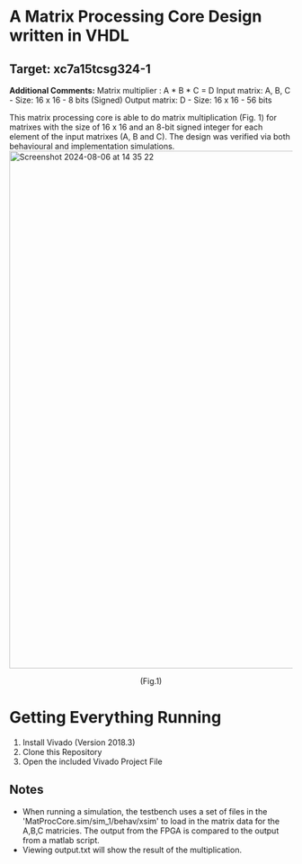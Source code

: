# A Matrix Processing Core Design written in VHDL
## Target: xc7a15tcsg324-1

**Additional Comments:**
Matrix multiplier : A * B * C = D 
Input matrix: A, B, C - Size: 16 x 16 - 8 bits (Signed)
Output matrix: D - Size: 16 x 16 - 56 bits

This matrix processing core is able to do matrix multiplication (Fig. 1) for matrixes with the size of 16 x 16 and an 8-bit signed integer for each element of the input matrixes (A, B and C). The design was verified via both behavioural and implementation simulations.
<img width="920" alt="Screenshot 2024-08-06 at 14 35 22" src="https://github.com/user-attachments/assets/5d2a2028-d96d-4280-a035-bbb784fe4f80">
<p align=center> (Fig.1) </p>

                                                
# Getting Everything Running
1. Install Vivado (Version 2018.3)
2. Clone this Repository
3. Open the included Vivado Project File

## Notes
- When running a simulation, the testbench uses a set of files in the 'MatProcCore.sim/sim_1/behav/xsim' to load in the matrix data for the A,B,C matricies. The output from the FPGA is compared to the output from a matlab script. 
- Viewing output.txt will show the result of the multiplication.
